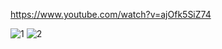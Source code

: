 https://www.youtube.com/watch?v=ajOfk5SiZ74

![1](https://user-images.githubusercontent.com/119485622/236070847-a7ec25ed-31e6-47b2-b42d-b0aad4d64632.png)
![2](https://user-images.githubusercontent.com/119485622/236070853-7ec029db-0468-4e4c-93cf-ea9963123f87.png)
